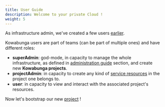 ```yaml
---
title: User Guide
description: Welcome to your private Cloud !
weight: 5
---
```


As infrastructure admin, we've created a few users [earlier](/docs/admin-guide/provision-users/).

Kowabunga users are part of teams (can be part of multiple ones) and have different roles:

- **superAdmin**: god-mode, in capacity to manage the whole infrastructure, as defined in [administration guide](/docs/admin-guide/) section, and create new **Kowabunga projects**.
- **projectAdmin**: in capacity to create any kind of [service resources](/docs/user-guide/services/) in the project one belongs to.
- **user**: in capacity to view and interact with the associated project's resources.

Now let's bootstrap our new [project](/docs/user-guide/create-project/) !

